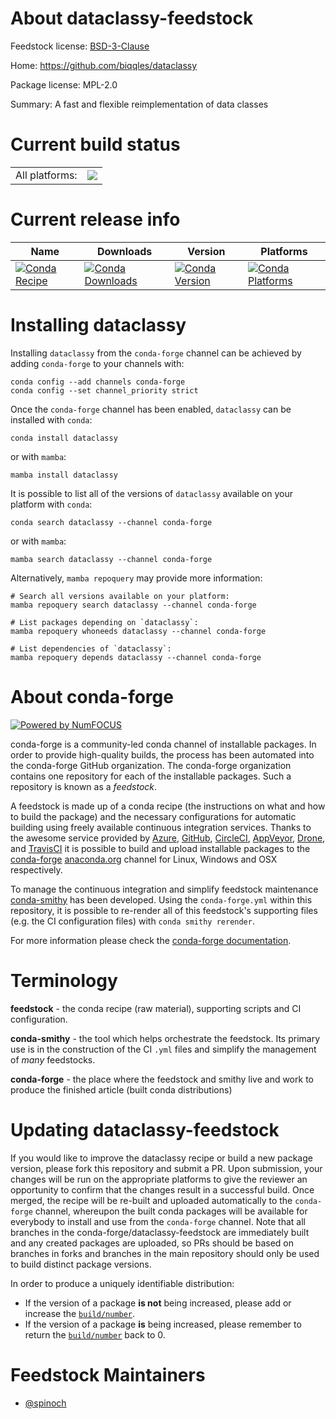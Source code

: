 About dataclassy-feedstock
==========================

Feedstock license: [BSD-3-Clause](https://github.com/conda-forge/dataclassy-feedstock/blob/main/LICENSE.txt)

Home: https://github.com/biqqles/dataclassy

Package license: MPL-2.0

Summary: A fast and flexible reimplementation of data classes

Current build status
====================


<table><tr><td>All platforms:</td>
    <td>
      <a href="https://dev.azure.com/conda-forge/feedstock-builds/_build/latest?definitionId=13923&branchName=main">
        <img src="https://dev.azure.com/conda-forge/feedstock-builds/_apis/build/status/dataclassy-feedstock?branchName=main">
      </a>
    </td>
  </tr>
</table>

Current release info
====================

| Name | Downloads | Version | Platforms |
| --- | --- | --- | --- |
| [![Conda Recipe](https://img.shields.io/badge/recipe-dataclassy-green.svg)](https://anaconda.org/conda-forge/dataclassy) | [![Conda Downloads](https://img.shields.io/conda/dn/conda-forge/dataclassy.svg)](https://anaconda.org/conda-forge/dataclassy) | [![Conda Version](https://img.shields.io/conda/vn/conda-forge/dataclassy.svg)](https://anaconda.org/conda-forge/dataclassy) | [![Conda Platforms](https://img.shields.io/conda/pn/conda-forge/dataclassy.svg)](https://anaconda.org/conda-forge/dataclassy) |

Installing dataclassy
=====================

Installing `dataclassy` from the `conda-forge` channel can be achieved by adding `conda-forge` to your channels with:

```
conda config --add channels conda-forge
conda config --set channel_priority strict
```

Once the `conda-forge` channel has been enabled, `dataclassy` can be installed with `conda`:

```
conda install dataclassy
```

or with `mamba`:

```
mamba install dataclassy
```

It is possible to list all of the versions of `dataclassy` available on your platform with `conda`:

```
conda search dataclassy --channel conda-forge
```

or with `mamba`:

```
mamba search dataclassy --channel conda-forge
```

Alternatively, `mamba repoquery` may provide more information:

```
# Search all versions available on your platform:
mamba repoquery search dataclassy --channel conda-forge

# List packages depending on `dataclassy`:
mamba repoquery whoneeds dataclassy --channel conda-forge

# List dependencies of `dataclassy`:
mamba repoquery depends dataclassy --channel conda-forge
```


About conda-forge
=================

[![Powered by
NumFOCUS](https://img.shields.io/badge/powered%20by-NumFOCUS-orange.svg?style=flat&colorA=E1523D&colorB=007D8A)](https://numfocus.org)

conda-forge is a community-led conda channel of installable packages.
In order to provide high-quality builds, the process has been automated into the
conda-forge GitHub organization. The conda-forge organization contains one repository
for each of the installable packages. Such a repository is known as a *feedstock*.

A feedstock is made up of a conda recipe (the instructions on what and how to build
the package) and the necessary configurations for automatic building using freely
available continuous integration services. Thanks to the awesome service provided by
[Azure](https://azure.microsoft.com/en-us/services/devops/), [GitHub](https://github.com/),
[CircleCI](https://circleci.com/), [AppVeyor](https://www.appveyor.com/),
[Drone](https://cloud.drone.io/welcome), and [TravisCI](https://travis-ci.com/)
it is possible to build and upload installable packages to the
[conda-forge](https://anaconda.org/conda-forge) [anaconda.org](https://anaconda.org/)
channel for Linux, Windows and OSX respectively.

To manage the continuous integration and simplify feedstock maintenance
[conda-smithy](https://github.com/conda-forge/conda-smithy) has been developed.
Using the ``conda-forge.yml`` within this repository, it is possible to re-render all of
this feedstock's supporting files (e.g. the CI configuration files) with ``conda smithy rerender``.

For more information please check the [conda-forge documentation](https://conda-forge.org/docs/).

Terminology
===========

**feedstock** - the conda recipe (raw material), supporting scripts and CI configuration.

**conda-smithy** - the tool which helps orchestrate the feedstock.
                   Its primary use is in the construction of the CI ``.yml`` files
                   and simplify the management of *many* feedstocks.

**conda-forge** - the place where the feedstock and smithy live and work to
                  produce the finished article (built conda distributions)


Updating dataclassy-feedstock
=============================

If you would like to improve the dataclassy recipe or build a new
package version, please fork this repository and submit a PR. Upon submission,
your changes will be run on the appropriate platforms to give the reviewer an
opportunity to confirm that the changes result in a successful build. Once
merged, the recipe will be re-built and uploaded automatically to the
`conda-forge` channel, whereupon the built conda packages will be available for
everybody to install and use from the `conda-forge` channel.
Note that all branches in the conda-forge/dataclassy-feedstock are
immediately built and any created packages are uploaded, so PRs should be based
on branches in forks and branches in the main repository should only be used to
build distinct package versions.

In order to produce a uniquely identifiable distribution:
 * If the version of a package **is not** being increased, please add or increase
   the [``build/number``](https://docs.conda.io/projects/conda-build/en/latest/resources/define-metadata.html#build-number-and-string).
 * If the version of a package **is** being increased, please remember to return
   the [``build/number``](https://docs.conda.io/projects/conda-build/en/latest/resources/define-metadata.html#build-number-and-string)
   back to 0.

Feedstock Maintainers
=====================

* [@spinoch](https://github.com/spinoch/)

